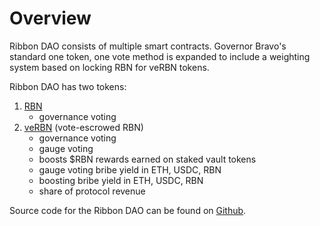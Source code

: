 # Overview

Ribbon DAO consists of multiple smart contracts. Governor Bravo's standard one token, one vote method is expanded to include a weighting system based on locking RBN for veRBN tokens.

Ribbon DAO has two tokens:

1. &#x20;[RBN](https://www.coingecko.com/en/coins/ribbon-finance)
   * governance voting
2. [veRBN](https://etherscan.io/address/0x19854C9A5fFa8116f48f984bDF946fB9CEa9B5f7) (vote-escrowed RBN)&#x20;
   * governance voting
   * gauge voting
   * boosts $RBN rewards earned on staked vault tokens
   * gauge voting bribe yield in ETH, USDC, RBN
   * boosting bribe yield in ETH, USDC, RBN
   * share of protocol revenue

Source code for the Ribbon DAO can be found on [Github](https://github.com/ribbon-finance/governance/tree/main/contracts).
